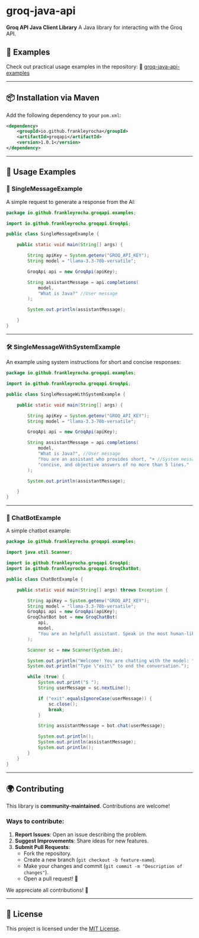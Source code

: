 # groq-java-api

**Groq API Java Client Library**
A Java library for interacting with the Groq API.

## 📂 Examples

Check out practical usage examples in the repository:
🔗 [groq-java-api-examples](https://github.com/FrankleyRocha/groq-java-api-examples/tree/main/src/main/java/io/github/frankleyrocha/groqapi/examples)

---

## 📦 Installation via Maven

Add the following dependency to your `pom.xml`:

```xml
<dependency>
    <groupId>io.github.frankleyrocha</groupId>
    <artifactId>groqapi</artifactId>
    <version>1.0.1</version>
</dependency>
```

---

## 🚀 Usage Examples

### 📝 SingleMessageExample

A simple request to generate a response from the AI:

```java
package io.github.frankleyrocha.groqapi.examples;

import io.github.frankleyrocha.groqapi.GroqApi;

public class SingleMessageExample {

    public static void main(String[] args) {

        String apiKey = System.getenv("GROQ_API_KEY");
        String model = "llama-3.3-70b-versatile";

        GroqApi api = new GroqApi(apiKey);

        String assistantMessage = api.completions(
            model,
            "What is Java?" //User message
        );

        System.out.println(assistantMessage);

    }
}
```

---

### 🛠️ SingleMessageWithSystemExample

An example using system instructions for short and concise responses:

```java
package io.github.frankleyrocha.groqapi.examples;

import io.github.frankleyrocha.groqapi.GroqApi;

public class SingleMessageWithSystemExample {

    public static void main(String[] args) {

        String apiKey = System.getenv("GROQ_API_KEY");
        String model = "llama-3.3-70b-versatile";

        GroqApi api = new GroqApi(apiKey);

        String assistantMessage = api.completions(
            model,
            "What is Java?", //User message
            "You are an assistant who provides short, "+ //System message
            "concise, and objective answers of no more than 5 lines."
        );

        System.out.println(assistantMessage);

    }
}
```

---

### 🤖 ChatBotExample

A simple chatbot example:

```java
package io.github.frankleyrocha.groqapi.examples;

import java.util.Scanner;

import io.github.frankleyrocha.groqapi.GroqApi;
import io.github.frankleyrocha.groqapi.GroqChatBot;

public class ChatBotExample {

    public static void main(String[] args) throws Exception {

        String apiKey = System.getenv("GROQ_API_KEY");
        String model = "llama-3.3-70b-versatile";
        GroqApi api = new GroqApi(apiKey);
        GroqChatBot bot = new GroqChatBot(
            api,
            model,
            "You are an helpfull assistant. Speak in the most human-like manner possible!" //System message
        );

        Scanner sc = new Scanner(System.in);

        System.out.println("Welcome! You are chatting with the model: " + model);
        System.out.println("Type \"exit\" to end the conversation.");

        while (true) {
            System.out.print("$ ");
            String userMessage = sc.nextLine();

            if ("exit".equalsIgnoreCase(userMessage)) {
                sc.close();
                break;
            }

            String assistantMessage = bot.chat(userMessage);

            System.out.println();
            System.out.println(assistantMessage);
            System.out.println();
        }
    }
}
```

---

## 🌍 Contributing

This library is **community-maintained**. Contributions are welcome!

### Ways to contribute:
1. **Report Issues**: Open an issue describing the problem.
2. **Suggest Improvements**: Share ideas for new features.
3. **Submit Pull Requests**:
   - Fork the repository.
   - Create a new branch (`git checkout -b feature-name`).
   - Make your changes and commit (`git commit -m "Description of changes"`).
   - Open a pull request! 🎉

We appreciate all contributions! 💙

---

## 📜 License

This project is licensed under the [MIT License](LICENSE).